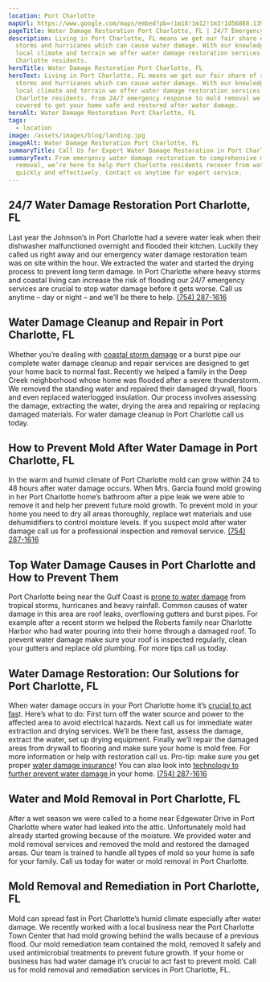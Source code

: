 ```yaml
---
location: Port Charlotte
mapUrl: https://www.google.com/maps/embed?pb=!1m18!1m12!1m3!1d56888.139913400206!2d-82.1848781510765!3d26.98245206621912!2m3!1f0!2f0!3f0!3m2!1i1024!2i768!4f13.1!3m3!1m2!1s0x88db542cb1f42f61%3A0x7ae4c8ee21342bec!2sPort%20Charlotte%2C%20FL%2C%20USA!5e0!3m2!1sen!2sca!4v1727839360898!5m2!1sen!2sca
pageTitle: Water Damage Restoration Port Charlotte, FL | 24/7 Emergency Repairs
description: Living in Port Charlotte, FL means we get our fair share of rain
  storms and hurricanes which can cause water damage. With our knowledge of the
  local climate and terrain we offer water damage restoration services to Port
  Charlotte residents.
heroTitle: Water Damage Restoration Port Charlotte, FL
heroText: Living in Port Charlotte, FL means we get our fair share of rain
  storms and hurricanes which can cause water damage. With our knowledge of the
  local climate and terrain we offer water damage restoration services to Port
  Charlotte residents. From 24/7 emergency response to mold removal we have you
  covered to get your home safe and restored after water damage.
heroAlt: Water Damage Restoration Port Charlotte, FL
tags:
  - location
image: /assets/images/blog/landing.jpg
imageAlt: Water Damage Restoration Port Charlotte, FL
summaryTitle: Call Us for Expert Water Damage Restoration in Port Charlotte, FL!
summaryText: From emergency water damage restoration to comprehensive mold
  removal, we’re here to help Port Charlotte residents recover from water damage
  quickly and effectively. Contact us anytime for expert service.
---
```

## 24/7 Water Damage Restoration Port Charlotte, FL

Last year the Johnson’s in Port Charlotte had a severe water leak when their dishwasher malfunctioned overnight and flooded their kitchen. Luckily they called us right away and our emergency water damage restoration team was on site within the hour. We extracted the water and started the drying process to prevent long term damage. In Port Charlotte where heavy storms and coastal living can increase the risk of flooding our 24/7 emergency services are crucial to stop water damage before it gets worse. Call us anytime – day or night – and we’ll be there to help.
[(754) 287-1616](tel:7542871616)

## Water Damage Cleanup and Repair in Port Charlotte, FL

Whether you’re dealing with [coastal storm damage](/blog/florida-coastal-property-protection-a-complete-guide-to-waterfront-water-damage-prevention) or a burst pipe our complete water damage cleanup and repair services are designed to get your home back to normal fast. Recently we helped a family in the Deep Creek neighborhood whose home was flooded after a severe thunderstorm. We removed the standing water and repaired their damaged drywall, floors and even replaced waterlogged insulation. Our process involves assessing the damage, extracting the water, drying the area and repairing or replacing damaged materials. For water damage cleanup in Port Charlotte call us today.

## How to Prevent Mold After Water Damage in Port Charlotte, FL

In the warm and humid climate of Port Charlotte mold can grow within 24 to 48 hours after water damage occurs. When Mrs. Garcia found mold growing in her Port Charlotte home’s bathroom after a pipe leak we were able to remove it and help her prevent future mold growth. To prevent mold in your home you need to dry all areas thoroughly, replace wet materials and use dehumidifiers to control moisture levels. If you suspect mold after water damage call us for a professional inspection and removal service.
[(754) 287-1616](tel:7542871616)

## Top Water Damage Causes in Port Charlotte and How to Prevent Them

Port Charlotte being near the Gulf Coast is [prone to water damage](/blog/florida's-water-damage-survival-guide:-protecting-your-sunshine-state-home-from-moisture-mayhem) from tropical storms, hurricanes and heavy rainfall. Common causes of water damage in this area are roof leaks, overflowing gutters and burst pipes. For example after a recent storm we helped the Roberts family near Charlotte Harbor who had water pouring into their home through a damaged roof. To prevent water damage make sure your roof is inspected regularly, clean your gutters and replace old plumbing. For more tips call us today.

## Water Damage Restoration: Our Solutions for Port Charlotte, FL

When water damage occurs in your Port Charlotte home it’s [crucial to act fas](/blog/the-complete-florida-hurricane-water-damage-guide:-region-specific-prevention-response-and-restoration/)t. Here’s what to do: First turn off the water source and power to the affected area to avoid electrical hazards. Next call us for immediate water extraction and drying services. We’ll be there fast, assess the damage, extract the water, set up drying equipment. Finally we’ll repair the damaged areas from drywall to flooring and make sure your home is mold free. For more information or help with restoration call us. Pro-tip: make sure you get proper [water damage insurance](/blog/the-definitive-florida-water-damage-insurance-guide:-protecting-your-property-in-a-high-risk-environment)! You can also look into [technology to further prevent water damage ](/blog/cutting-edge-water-management-technologies:-florida's-battle-against-rising-waters)in your home.
[(754) 287-1616](tel:7542871616)

## Water and Mold Removal in Port Charlotte, FL

After a wet season we were called to a home near Edgewater Drive in Port Charlotte where water had leaked into the attic. Unfortunately mold had already started growing because of the moisture. We provided water and mold removal services and removed the mold and restored the damaged areas. Our team is trained to handle all types of mold so your home is safe for your family. Call us today for water or mold removal in Port Charlotte.

## Mold Removal and Remediation in Port Charlotte, FL

Mold can spread fast in Port Charlotte’s humid climate especially after water damage. We recently worked with a local business near the Port Charlotte Town Center that had mold growing behind the walls because of a previous flood. Our mold remediation team contained the mold, removed it safely and used antimicrobial treatments to prevent future growth. If your home or business has had water damage it’s crucial to act fast to prevent mold. Call us for mold removal and remediation services in Port Charlotte, FL.

